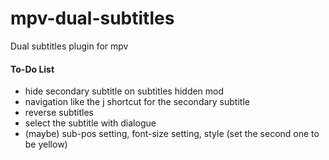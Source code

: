 # mpv-dual-subtitles
Dual subtitles plugin for mpv

#### To-Do List
- hide secondary subtitle on subtitles hidden mod
- navigation like the j shortcut for the secondary subtitle
- reverse subtitles
- select the subtitle with dialogue
- (maybe) sub-pos setting, font-size setting, style (set the second one to be yellow)
